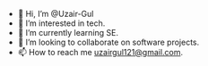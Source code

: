 - 👋 Hi, I’m @Uzair-Gul
- 👀 I’m interested in tech.
- 🌱 I’m currently learning SE.
- 💞️ I’m looking to collaborate on software projects.
- 📫 How to reach me uzairgul121@gmail.com.

<!---
Uzair-Gul/Uzair-Gul is a ✨ special ✨ repository because its `README.md` (this file) appears on your GitHub profile.
You can click the Preview link to take a look at your changes.
--->
